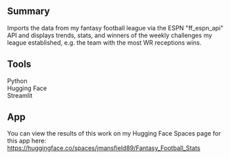 ## Summary

Imports the data from my fantasy football league via the ESPN "ff_espn_api" API and displays trends, stats, and winners of the weekly challenges my league established, e.g. the team with the most WR receptions wins.

## Tools
Python <br>
Hugging Face <br>
Streamlit

## App
You can view the results of this work on my Hugging Face Spaces page for this app here: https://huggingface.co/spaces/jmansfield89/Fantasy_Football_Stats
   
